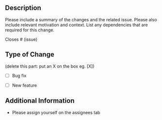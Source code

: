 ## Description

Please include a summary of the changes and the related issue. Please also include relevant motivation and context. List any dependencies that are required for this change.

Closes # (issue)

## Type of Change

(delete this part: put an X on the box eg. [X])

- [ ] Bug fix 
- [ ] New feature 


## Additional Information
- Please assign yourself on the assignees tab

